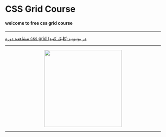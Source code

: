 # CSS Grid Course
#### welcome to free css grid course

---

[مشاهده دوره css grid در یوتیوب (کلیک کنید)](https://youtube.com/playlist?list=PLhpS3tgUDZcrIckE1nQyNqkqq8ea0GN6-&si=OeGqQaxu_an-hGrZ)

---

<p style='text-align : center'>
 <img width='250px' src='https://camo.githubusercontent.com/8902213509e3cade410526e001a13df9abe1c617ac612d7d4d754f4f2851d503/68747470733a2f2f696d616765732e6374666173736574732e6e65742f66637a636b63336474366d762f356a366e623550386f6c586e6c3264755275534272452f39386539633235363361336631303233393430656637353964356164346663622f637373677269645f666c6578626f785f66616c6c6261636b732e706e67' />
</p>

---
